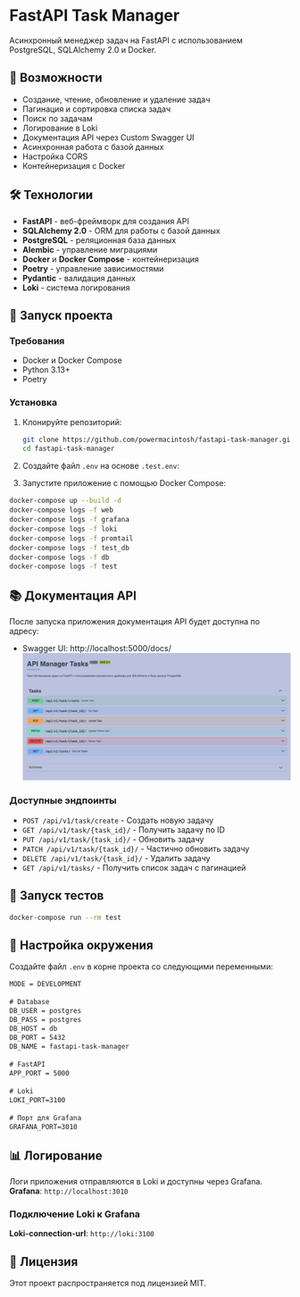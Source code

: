 # FastAPI Task Manager

Асинхронный менеджер задач на FastAPI с использованием PostgreSQL, SQLAlchemy 2.0 и Docker.

## 🚀 Возможности

- Создание, чтение, обновление и удаление задач
- Пагинация и сортировка списка задач
- Поиск по задачам
- Логирование в Loki
- Документация API через Custom Swagger UI
- Асинхронная работа с базой данных
- Настройка CORS
- Контейнеризация с Docker

## 🛠 Технологии

- **FastAPI** - веб-фреймворк для создания API
- **SQLAlchemy 2.0** - ORM для работы с базой данных
- **PostgreSQL** - реляционная база данных
- **Alembic** - управление миграциями
- **Docker** и **Docker Compose** - контейнеризация
- **Poetry** - управление зависимостями
- **Pydantic** - валидация данных
- **Loki** - система логирования

## 🚀 Запуск проекта

### Требования

- Docker и Docker Compose
- Python 3.13+
- Poetry

### Установка

1. Клонируйте репозиторий:

   ```bash
   git clone https://github.com/powermacintosh/fastapi-task-manager.git
   cd fastapi-task-manager
   ```

2. Создайте файл `.env` на основе `.test.env`:

3. Запустите приложение с помощью Docker Compose:

```bash
docker-compose up --build -d
docker-compose logs -f web
docker-compose logs -f grafana
docker-compose logs -f loki
docker-compose logs -f promtail
docker-compose logs -f test_db
docker-compose logs -f db
docker-compose logs -f test
```

## 📚 Документация API

После запуска приложения документация API будет доступна по адресу:

- Swagger UI: http://localhost:5000/docs/
  ![static/swagger-custom.png](static/swagger-custom.png)

### Доступные эндпоинты

- `POST /api/v1/task/create` - Создать новую задачу
- `GET /api/v1/task/{task_id}/` - Получить задачу по ID
- `PUT /api/v1/task/{task_id}/` - Обновить задачу
- `PATCH /api/v1/task/{task_id}/` - Частично обновить задачу
- `DELETE /api/v1/task/{task_id}/` - Удалить задачу
- `GET /api/v1/tasks/` - Получить список задач с пагинацией

## 🧪 Запуск тестов

```bash
docker-compose run --rm test
```

## 🔧 Настройка окружения

Создайте файл `.env` в корне проекта со следующими переменными:

```env
MODE = DEVELOPMENT

# Database
DB_USER = postgres
DB_PASS = postgres
DB_HOST = db
DB_PORT = 5432
DB_NAME = fastapi-task-manager

# FastAPI
APP_PORT = 5000

# Loki
LOKI_PORT=3100

# Порт для Grafana
GRAFANA_PORT=3010
```

## 📊 Логирование

Логи приложения отправляются в Loki и доступны через Grafana.
**Grafana**: `http://localhost:3010`

### Подключение Loki к Grafana

**Loki-connection-url**: `http://loki:3100`

## 📄 Лицензия

Этот проект распространяется под лицензией MIT.
